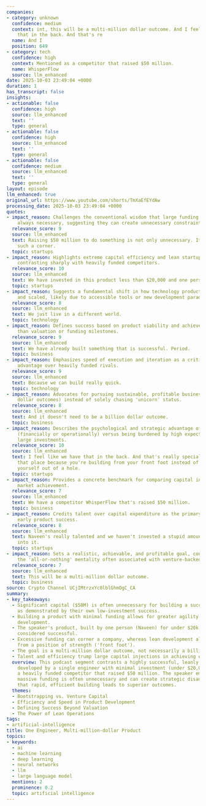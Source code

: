```yaml
---
companies:
- category: unknown
  confidence: medium
  context: int, this will be a multi-million dollar outcome. And I feel like we have
    that in the back. And that's re
  name: And I
  position: 649
- category: tech
  confidence: high
  context: Mentioned as a competitor that raised $50 million.
  name: WhisperFlow
  source: llm_enhanced
date: 2025-10-03 23:49:04 +0000
duration: 1
has_transcript: false
insights:
- actionable: false
  confidence: high
  source: llm_enhanced
  text: ''
  type: general
- actionable: false
  confidence: high
  source: llm_enhanced
  text: ''
  type: general
- actionable: false
  confidence: medium
  source: llm_enhanced
  text: ''
  type: general
layout: episode
llm_enhanced: true
original_url: https://www.youtube.com/shorts/TmXaEfEYdAw
processing_date: 2025-10-03 23:49:04 +0000
quotes:
- impact_reason: Challenges the conventional wisdom that large funding rounds are
    always necessary, suggesting they can create unnecessary constraints for a startup.
  relevance_score: 9
  source: llm_enhanced
  text: Raising $50 million to do something is not only unnecessary. It puts you in
    such a corner.
  topic: startups
- impact_reason: Highlights extreme capital efficiency and lean startup methodology,
    contrasting sharply with heavily funded competitors.
  relevance_score: 10
  source: llm_enhanced
  text: We have invested in this product less than $20,000 and one person.
  topic: startups
- impact_reason: Suggests a fundamental shift in how technology products can be built
    and scaled, likely due to accessible tools or new development paradigms.
  relevance_score: 8
  source: llm_enhanced
  text: We just live in a different world.
  topic: technology
- impact_reason: Defines success based on product viability and achievement rather
    than valuation or funding milestones.
  relevance_score: 9
  source: llm_enhanced
  text: We have already built something that is successful. Period.
  topic: business
- impact_reason: Emphasizes speed of execution and iteration as a critical competitive
    advantage over heavily funded rivals.
  relevance_score: 9
  source: llm_enhanced
  text: Because we can build really quick.
  topic: technology
- impact_reason: Advocates for pursuing sustainable, profitable businesses (multi-million
    dollar outcomes) instead of solely chasing 'unicorn' status.
  relevance_score: 8
  source: llm_enhanced
  text: And it doesn't need to be a billion dollar outcome.
  topic: business
- impact_reason: Describes the psychological and strategic advantage of being debt-free
    (financially or operationally) versus being burdened by high expectations from
    large investments.
  relevance_score: 10
  source: llm_enhanced
  text: I feel like we have that in the back. And that's really special to build from
    that place because you're building from your front foot instead of trying to dig
    yourself out of a hole.
  topic: startups
- impact_reason: Provides a concrete benchmark for comparing capital intensity against
    market achievement.
  relevance_score: 7
  source: llm_enhanced
  text: We have a competitor WhisperFlow that's raised $50 million.
  topic: business
- impact_reason: Credits talent over capital expenditure as the primary driver of
    early product success.
  relevance_score: 8
  source: llm_enhanced
  text: Naveen's really talented and we haven't invested a stupid amount of money
    into it.
  topic: startups
- impact_reason: Sets a realistic, achievable, and profitable goal, contrasting with
    the 'all-or-nothing' mentality often associated with venture-backed tech.
  relevance_score: 7
  source: llm_enhanced
  text: This will be a multi-million dollar outcome.
  topic: business
source: Crypto Channel UCjIMtrzxYc0lblGhmOgC_CA
summary:
- key_takeaways:
  - Significant capital ($50M) is often unnecessary for building a successful product,
    as demonstrated by their own low-investment success.
  - Building a product with minimal funding allows for greater agility and speed in
    development.
  - The speaker's product, built by one person (Naveen) for under $20k, is already
    considered successful.
  - Excessive funding can corner a company, whereas lean development allows for building
    from a position of strength ('front foot').
  - The goal is a multi-million dollar outcome, not necessarily a billion-dollar valuation.
  - Talent and efficiency trump large capital injections in achieving early success.
  overview: This podcast segment contrasts a highly successful, leanly built product,
    developed by a single engineer with minimal investment (under $20,000), against
    a heavily funded competitor that raised $50 million. The speaker emphasizes that
    massive funding is often unnecessary and can create strategic disadvantages, proving
    that rapid, efficient building leads to superior outcomes.
  themes:
  - Bootstrapping vs. Venture Capital
  - Efficiency and Speed in Product Development
  - Defining Success Beyond Valuation
  - The Power of Lean Operations
tags:
- artificial-intelligence
title: One Engineer, Multi-million-dollar Product
topics:
- keywords:
  - ai
  - machine learning
  - deep learning
  - neural networks
  - llm
  - large language model
  mentions: 2
  prominence: 0.2
  topic: artificial intelligence
---
```


<!-- Episode automatically generated from analysis data -->
<!-- Processing completed: 2025-10-03 23:49:04 UTC -->
